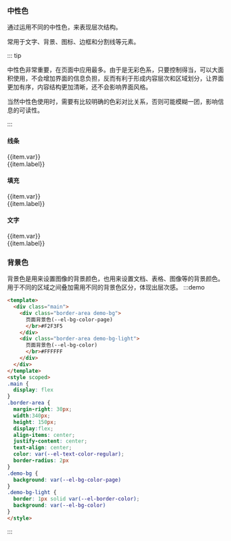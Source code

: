 ###  中性色

通过运用不同的中性色，来表现层次结构。

常用于文字、背景、图标、边框和分割线等元素。

::: tip

中性色非常重要，在页面中应用最多。由于是无彩色系，只要控制得当，可以大面积使用，不会增加界面的信息负担，反而有利于形成内容层次和区域划分，让界面更加有序，内容结构更加清晰，还不会影响界面风格。


当然中性色使用时，需要有比较明确的色彩对比关系，否则可能模糊一团，影响信息的可读性。

:::

#### 线条

<el-row :gutter="10">
  <el-col v-for="(item,i) in colorData" :key="i" :span="4">
    <div class="color-box">
      <div class="top" :style="{background: `var(${item.var})`}">{{item.var}}</div>
      <div class="bottom">{{item.label}}</div>
    </div>
  </el-col>
</el-row>

<script lang="ts" setup>
  const colorData = [
    {var: '--el-border-color', label: '常规'},
    {var: '--el-border-color-dark', label: '深/灰底'},
    {var: '--el-border-color-light', label: '浅色'}
  ]
  const colorData1 = [
    {var: '--el-fill-color-light', label: '浅/禁用'},
    {var: '--el-fill-color', label: '一般/常规/白色悬浮'},
    {var: '--el-fill-color-dark', label: '重/特殊场景'}
  ]
  const colorData2 = [
    {var: '--el-text-color-primary', label: '强调/正文标题'},
    {var: '--el-text-color-regular', label: '次强调/正文标题'},
    {var: '--el-text-color-secondary', label: '次要信息'},
    {var: '--el-text-color-placeholder', label: '占位符'},
    {var: '--el-text-color-disabled', label: '置灰信息/禁用'}
  ]
</script>
#### 填充

<el-row :gutter="10">
  <el-col v-for="(item,i) in colorData1" :key="i" :span="4">
    <div class="color-box">
      <div class="top" :style="{background: `var(${item.var})`}">{{item.var}}</div>
      <div class="bottom">{{item.label}}</div>
    </div>
  </el-col>
</el-row>


#### 文字

<el-row :gutter="10">
  <el-col v-for="(item,i) in colorData2" :key="i" :span="4">
    <div class="color-box">
      <div class="top" :style="{background: `var(${item.var})`}">{{item.var}}</div>
      <div class="bottom">{{item.label}}</div>
    </div>
  </el-col>
</el-row>




### 背景色

背景色是用来设置图像的背景颜色，也用来设置文档、表格、图像等的背景颜色。用于不同的区域之间叠加需用不同的背景色区分，体现出层次感。
:::demo  

```html
<template>
  <div class="main">
    <div class="border-area demo-bg">
      页面背景色(--el-bg-color-page)
      </br>#F2F3F5
    </div>
    <div class="border-area demo-bg-light">
      页面背景色(--el-bg-color)
      </br>#FFFFFF
    </div>
  </div>
</template>
<style scoped>
.main {
  display: flex
}
.border-area {
  margin-right: 30px;
  width:340px;
  height: 150px;
  display:flex;
  align-items: center;
  justify-content: center;
  text-align: center;
  color: var(--el-text-color-regular);
  border-radius: 2px
}
.demo-bg {
  background: var(--el-bg-color-page)
}
.demo-bg-light {
  border: 1px solid var(--el-border-color);
  background: var(--el-bg-color)
}
</style>
```
:::

